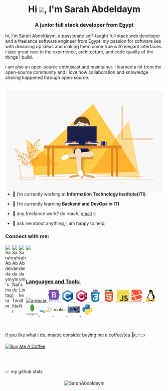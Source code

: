 
<h1 align="center">Hi <img src="https://media.giphy.com/media/hvRJCLFzcasrR4ia7z/giphy.gif" width="25px">, I'm Sarah Abdeldaym</h1>
<h3 align="center">A junior full stack developer from Egypt</h3>

hi, i'm Sarah Abdeldaym, a passionate self-taught full stack web developer and a freelance software engineer from Egypt. my passion for software lies with dreaming up ideas and making them come true with elegant interfaces. i take great care in the experience, architecture, and code quality of the things I build.

i am also an open-source enthusiast and maintainer. i learned a lot from the open-source community and i love how collaboration and knowledge sharing happened through open-source.
<br />
<br />
<br />
<img align="right" alt="GIF" src="https://github.com/SarahAbdeldaym/ITI/blob/master/sarah/code.gif" width="500" height="320" /> 

- 🔭 I’m currently working at **Information Technology Institute(ITI)**

- 🌱 I’m currently learning **Backend and DevOps in ITI**
- 💼 any freelance work? do reach, [email](mailto:sarahabdeldaym@gmail.com) :)
- 💬 ask me about anything, i am happy to help;


  
<h3 align="left">Connect with me:</h3>
<a href="https://www.instagram.com/sarahabdeldaim/?hl=en">
  <img align="left" alt="SarahAbdeldaym's Instagram" width="22px" src="https://raw.githubusercontent.com/hussainweb/hussainweb/main/icons/instagram.png" />
</a>
<a href="https://twitter.com/abdeldaym_sarah">
  <img align="left" alt="SarahAbdeldaym Naidu | Twitter" width="22px" src="https://raw.githubusercontent.com/peterthehan/peterthehan/master/assets/twitter.svg" />
</a>
<a href="https://www.linkedin.com/in/sarah-abd-eldaym-594368183/">
  <img align="left" alt="SarahAbdeldaym's LinkedIN" width="22px" src="https://raw.githubusercontent.com/peterthehan/peterthehan/master/assets/linkedin.svg" />


![](https://visitor-badge.glitch.me/badge?page_id=SarahAbdeldaym.SarahAbdeldaym)

<br />
<br />
<br />


<h3 align="left">Languages and Tools:</h3>
<p align="left"> <a href="https://angular.io" target="_blank" rel="noreferrer"> <img src="https://angular.io/assets/images/logos/angular/angular.svg" alt="angular" width="40" height="40"/> </a> <a href="https://getbootstrap.com" target="_blank" rel="noreferrer"> <img src="https://raw.githubusercontent.com/devicons/devicon/master/icons/bootstrap/bootstrap-plain-wordmark.svg" alt="bootstrap" width="40" height="40"/> </a> <a href="https://www.cprogramming.com/" target="_blank" rel="noreferrer"> <img src="https://raw.githubusercontent.com/devicons/devicon/master/icons/c/c-original.svg" alt="c" width="40" height="40"/> </a> <a href="https://www.w3schools.com/cpp/" target="_blank" rel="noreferrer"> <img src="https://raw.githubusercontent.com/devicons/devicon/master/icons/cplusplus/cplusplus-original.svg" alt="cplusplus" width="40" height="40"/> </a> <a href="https://www.w3schools.com/css/" target="_blank" rel="noreferrer"> <img src="https://raw.githubusercontent.com/devicons/devicon/master/icons/css3/css3-original-wordmark.svg" alt="css3" width="40" height="40"/> </a> <a href="https://www.w3.org/html/" target="_blank" rel="noreferrer"> <img src="https://raw.githubusercontent.com/devicons/devicon/master/icons/html5/html5-original-wordmark.svg" alt="html5" width="40" height="40"/> </a> <a href="https://developer.mozilla.org/en-US/docs/Web/JavaScript" target="_blank" rel="noreferrer"> <img src="https://raw.githubusercontent.com/devicons/devicon/master/icons/javascript/javascript-original.svg" alt="javascript" width="40" height="40"/> </a> <a href="https://laravel.com/" target="_blank" rel="noreferrer"> <img src="https://raw.githubusercontent.com/devicons/devicon/master/icons/laravel/laravel-plain-wordmark.svg" alt="laravel" width="40" height="40"/> </a> <a href="https://www.linux.org/" target="_blank" rel="noreferrer"> <img src="https://raw.githubusercontent.com/devicons/devicon/master/icons/linux/linux-original.svg" alt="linux" width="40" height="40"/> </a> <a href="https://www.mongodb.com/" target="_blank" rel="noreferrer"> <img src="https://raw.githubusercontent.com/devicons/devicon/master/icons/mongodb/mongodb-original-wordmark.svg" alt="mongodb" width="40" height="40"/> </a> <a href="https://www.mysql.com/" target="_blank" rel="noreferrer"> <img src="https://raw.githubusercontent.com/devicons/devicon/master/icons/mysql/mysql-original-wordmark.svg" alt="mysql" width="40" height="40"/> </a> <a href="https://nodejs.org" target="_blank" rel="noreferrer"> <img src="https://raw.githubusercontent.com/devicons/devicon/master/icons/nodejs/nodejs-original-wordmark.svg" alt="nodejs" width="40" height="40"/> </a> <a href="https://www.php.net" target="_blank" rel="noreferrer"> <img src="https://raw.githubusercontent.com/devicons/devicon/master/icons/php/php-original.svg" alt="php" width="40" height="40"/> </a> <a href="https://www.python.org" target="_blank" rel="noreferrer"> <img src="https://raw.githubusercontent.com/devicons/devicon/master/icons/python/python-original.svg" alt="python" width="40" height="40"/> </a> <a href="https://reactjs.org/" target="_blank" rel="noreferrer"> 
  
  
<br />
<br />
<br /> 
  
if you like what i do, maybe consider buying me a coffee/tea 🥺👉👈

<a href="https://www.buymeacoffee.com/sarahabdeldaym" target="_blank"><img src="https://cdn.buymeacoffee.com/buttons/v2/default-red.png" alt="Buy Me A Coffee" width="150" ></a>


<br />
<br /> 
  
📈 my github stats

<p align="center"> <img src="https://github-readme-stats.vercel.app/api?username=SarahAbdeldaym&show_icons=true&theme=gotham" alt="SarahAbdeldaym" />



